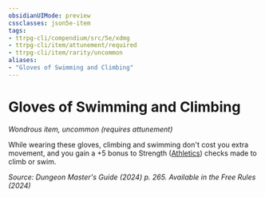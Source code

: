 ```yaml
---
obsidianUIMode: preview
cssclasses: json5e-item
tags:
- ttrpg-cli/compendium/src/5e/xdmg
- ttrpg-cli/item/attunement/required
- ttrpg-cli/item/rarity/uncommon
aliases: 
- "Gloves of Swimming and Climbing"
---
```

# Gloves of Swimming and Climbing
*Wondrous item, uncommon (requires attunement)*  


While wearing these gloves, climbing and swimming don't cost you extra movement, and you gain a +5 bonus to Strength ([Athletics](skills.md#Athletics)) checks made to climb or swim.

*Source: Dungeon Master's Guide (2024) p. 265. Available in the Free Rules (2024)*